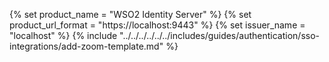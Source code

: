 {% set product_name = "WSO2 Identity Server" %}
{% set product_url_format = "https://localhost:9443" %}
{% set issuer_name = "localhost" %}
{% include "../../../../../../includes/guides/authentication/sso-integrations/add-zoom-template.md" %}